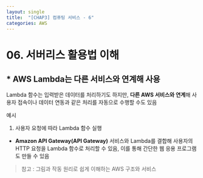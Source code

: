 ```yaml
---
layout: single
title:  "[CHAP3] 컴퓨팅 서비스 - 6"
categories: AWS
---
```


# 06. 서버리스 활용법 이해

## * AWS Lambda는 다른 서비스와 연계해 사용

Lambda 함수는 입력받은 데이터를 처리하기도 하지만, **다른 AWS 서비스와 연계**해 사용자 접속이나 데이터 연동과 같은 처리를 자동으로 수행할 수도 있음  

예시

1. 사용자 요청에 따라 Lambda 함수 실행
  - **Amazon API Gateway(API Gateway)** 서비스와 Lambda를 결합해 사용자의 HTTP 요청을 Lambda 함수로 처리할 수 있음, 이를 통해 간단한 웹 응용 프로그램도 만들 수 있음  


> 참고 : 그림과 작동 원리로 쉽게 이해하는 AWS 구조와 서비스
